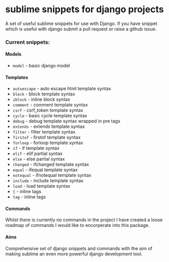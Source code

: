 # sublime snippets for django projects

A set of useful sublime snippets for use with Django. If you have snippet which is useful with django submit a pull request or raise a github issue.

### Current snippets:
#### Models
* `model` - basic django model

#### Templates
* `autoescape` - auto escape html template syntax
* `block` - block template syntax
* `iblock` - inline block syntax
* `comment` - comment template syntax
* `csrf` - csrf_token template syntax
* `cycle` - basic cycle template syntax
* `debug` - debug template syntax wrapped in pre tags
* `extends` - extends template syntax
* `filter` - filter template syntax
* `firstof` - firstof template syntax
* `forloop` - forloop template syntax
* `if` - if template syntax
* `elif` - elif partial syntax
* `else` - else partial syntax
* `changed` - ifchanged template syntax
* `equal` - ifequal template syntax
* `notequal` - ifnotequal template syntax
* `include` - include template syntax
* `load` - load template syntax
* `{` - inline tags
* `tag` - inline tags

#### Commands
Whilst there is currently no commands in the project I have created a loose roadmap of commands I would like to encorperate into this package.

#### Aims
Comprehensive set of django snippets and commands with the aim of making sublime an even more powerful django development tool.

